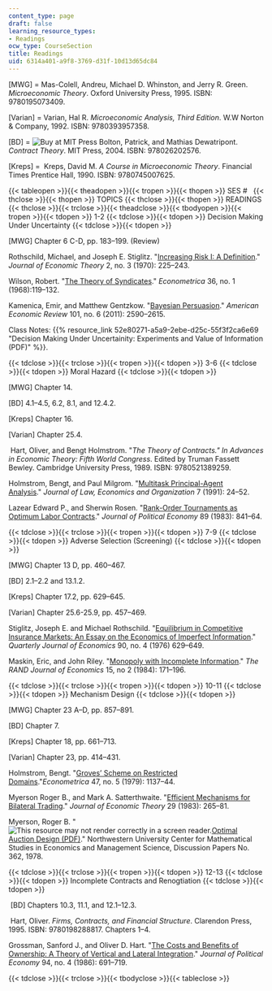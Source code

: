 ```yaml
---
content_type: page
draft: false
learning_resource_types:
- Readings
ocw_type: CourseSection
title: Readings
uid: 6314a401-a9f8-3769-d31f-10d13d65dc84
---
```

\[MWG\] = Mas-Colell, Andreu, Michael D. Whinston, and Jerry R. Green. _Microeconomic Theory_. Oxford University Press, 1995. ISBN: 9780195073409.

\[Varian\] = Varian, Hal R. _Microeconomic Analysis, Third Edition_. W.W Norton & Company, 1992. ISBN: 9780393957358.

\[BD\] = ![Buy at MIT Press](/images/mp_logo.gif) Bolton, Patrick, and Mathias Dewatripont. _Contract Theory_. MIT Press, 2004. ISBN: 978026202576.

\[Kreps\] =  Kreps, David M. _A Course in Microeconomic Theory_. Financial Times Prentice Hall, 1990. ISBN: 9780745007625. 

{{< tableopen >}}{{< theadopen >}}{{< tropen >}}{{< thopen >}}
SES #  
{{< thclose >}}{{< thopen >}}
TOPICS
{{< thclose >}}{{< thopen >}}
READINGS
{{< thclose >}}{{< trclose >}}{{< theadclose >}}{{< tbodyopen >}}{{< tropen >}}{{< tdopen >}}
1-2
{{< tdclose >}}{{< tdopen >}}
Decision Making Under Uncertainty
{{< tdclose >}}{{< tdopen >}}

\[MWG\] Chapter 6 C-D, pp. 183–199. (Review)

Rothschild, Michael, and Joseph E. Stiglitz. "[Increasing Risk I: A Definition](http://www.sciencedirect.com/science/article/pii/0022053170900384)." _Journal of Economic Theory_ 2, no. 3 (1970): 225–243.

Wilson, Robert. "[The Theory of Syndicates](http://www.jstor.org/stable/1909607?origin=crossref&seq=1#page_scan_tab_contents)." _Econometrica_ 36, no. 1 (1968):119–132.

Kamenica, Emir, and Matthew Gentzkow. "[Bayesian Persuasion](https://www.aeaweb.org/articles?id=10.1257/aer.101.6.2590)." _American Economic Review_ 101, no. 6 (2011): 2590–2615.

Class Notes: {{% resource_link 52e80271-a5a9-2ebe-d25c-55f3f2ca6e69 "Decision Making Under Uncertainity: Experiments and Value of Information (PDF)" %}}.

{{< tdclose >}}{{< trclose >}}{{< tropen >}}{{< tdopen >}}
3-6
{{< tdclose >}}{{< tdopen >}}
Moral Hazard
{{< tdclose >}}{{< tdopen >}}

\[MWG\] Chapter 14.

\[BD\] 4.1–4.5, 6.2, 8.1, and 12.4.2.

\[Kreps\] Chapter 16.

\[Varian\] Chapter 25.4. 

 Hart, Oliver, and Bengt Holmstrom. "_The Theory of Contracts." In Advances in Economic Theory: Fifth World Congress_. Edited by Truman Fassett Bewley. Cambridge University Press, 1989. ISBN: 9780521389259.

Holmstrom, Bengt, and Paul Milgrom. "[Multitask Principal-Agent Analysis](https://www.jstor.org/stable/764957?seq=1#page_scan_tab_contents)." _Journal of Law, Economics and Organization_ 7 (1991): 24–52.

Lazear Edward P., and Sherwin Rosen. "[Rank-Order Tournaments as Optimum Labor Contracts](http://www.nber.org/papers/w0401)." _Journal of Political Economy_ 89 (1983): 841–64.

{{< tdclose >}}{{< trclose >}}{{< tropen >}}{{< tdopen >}}
7-9
{{< tdclose >}}{{< tdopen >}}
Adverse Selection (Screening)
{{< tdclose >}}{{< tdopen >}}

\[MWG\] Chapter 13 D, pp. 460–467. 

\[BD\] 2.1–2.2 and 13.1.2.

\[Kreps\] Chapter 17.2, pp. 629–645.

\[Varian\] Chapter 25.6-25.9, pp. 457–469.

Stiglitz, Joseph E. and Michael Rothschild. "[Equilibrium in Competitive Insurance Markets: An Essay on the Economics of Imperfect Information](https://academiccommons.columbia.edu/catalog/ac:149360)." _Quarterly Journal of Economics_ 90, no. 4 (1976) 629–649.

Maskin, Eric, and John Riley. "[Monopoly with Incomplete Information](https://www.jstor.org/stable/2555674?seq=1#page_scan_tab_contents)." _The RAND Journal of Economics_ 15, no 2 (1984): 171–196.

{{< tdclose >}}{{< trclose >}}{{< tropen >}}{{< tdopen >}}
10-11
{{< tdclose >}}{{< tdopen >}}
Mechanism Design
{{< tdclose >}}{{< tdopen >}}

\[MWG\] Chapter 23 A–D, pp. 857–891.

\[BD\] Chapter 7.

\[Kreps\] Chapter 18, pp. 661–713.

\[Varian\] Chapter 23, pp. 414–431.

Holmstrom, Bengt. "[Groves’ Scheme on Restricted Domains](https://www.jstor.org/stable/1911954?seq=1#page_scan_tab_contents)."_Econometrica_ 47, no. 5 (1979): 1137–44.

Myerson Roger B., and Mark A. Satterthwaite. "[Efficient Mechanisms for Bilateral Trading](http://www.sciencedirect.com/science/article/pii/0022053183900480)." _Journal of Economic Theory_ 29 (1983): 265–81.

Myerson, Roger B. "![This resource may not render correctly in a screen reader.](/images/inacessible.gif)[Optimal Auction Design (PDF)](http://www.eecs.harvard.edu/~parkes/cs286r/spring07/papers/myerson.pdf)." Northwestern University Center for Mathematical Studies in Economics and Management Science, Discussion Papers No. 362, 1978.

{{< tdclose >}}{{< trclose >}}{{< tropen >}}{{< tdopen >}}
12-13
{{< tdclose >}}{{< tdopen >}}
Incomplete Contracts and Renogtiation
{{< tdclose >}}{{< tdopen >}}

 \[BD\] Chapters 10.3, 11.1, and 12.1–12.3.

 Hart, Oliver. _Firms, Contracts, and Financial Structure_. Clarendon Press, 1995. ISBN: 9780198288817. Chapters 1–4. 

Grossman, Sanford J., and Oliver D. Hart. "[The Costs and Benefits of Ownership: A Theory of Vertical and Lateral Integration](http://www.journals.uchicago.edu/doi/abs/10.1086/261404)." _Journal of Political Economy_ 94, no. 4 (1986): 691–719.

{{< tdclose >}}{{< trclose >}}{{< tbodyclose >}}{{< tableclose >}}